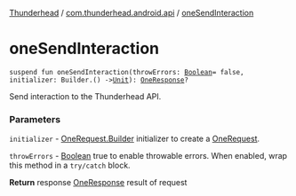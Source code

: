 [Thunderhead](../index.md) / [com.thunderhead.android.api](index.md) / [oneSendInteraction](./one-send-interaction.md)

# oneSendInteraction

`suspend fun oneSendInteraction(throwErrors: `[`Boolean`](https://kotlinlang.org/api/latest/jvm/stdlib/kotlin/-boolean/index.html)` = false, initializer: Builder.() -> `[`Unit`](https://kotlinlang.org/api/latest/jvm/stdlib/kotlin/-unit/index.html)`): `[`OneResponse`](../com.thunderhead.android.api.responsetypes/-one-response/index.md)`?`

Send interaction to the Thunderhead API.

### Parameters

`initializer` - [OneRequest.Builder](../com.thunderhead.android.api.interactions/-one-request/-builder/index.md) initializer to create a [OneRequest](../com.thunderhead.android.api.interactions/-one-request/index.md).

`throwErrors` - [Boolean](https://kotlinlang.org/api/latest/jvm/stdlib/kotlin/-boolean/index.html) true to enable throwable errors. When enabled, wrap this method in a `try/catch` block.

**Return**
response [OneResponse](../com.thunderhead.android.api.responsetypes/-one-response/index.md) result of request

